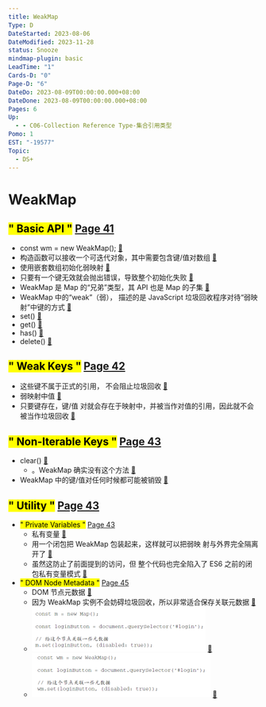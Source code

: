 ```yaml
---
title: WeakMap
Type: D
DateStarted: 2023-08-06
DateModified: 2023-11-28
status: Snooze
mindmap-plugin: basic
LeadTime: "1"
Cards-D: "0"
Page-D: "6"
DateDo: 2023-08-09T00:00:00.000+08:00
DateDone: 2023-08-09T00:00:00.000+08:00
Pages: 6
Up:
  - - C06-Collection Reference Type-集合引用类型
Pomo: 1
EST: "-19577"
Topic:
  - DS+
---
```


# WeakMap

## <mark class="hltr-gray ">" Basic API "</mark> [Page 41 ](zotero://open-pdf/library/items/J32BLJDJ?page=41&annotation=DCQ8RF2D)

- const wm = new WeakMap(); [📌](obsidian://jump-to-pdf?id=ProJS-ZN&annotate=ce95e20b-da2c-2742)
- 构造函数可以接收一个可迭代对象，其中需要包含键/值对数组 [📌](obsidian://jump-to-pdf?id=ProJS-ZN&annotate=ad4837e6-7e8a-be7b)
- 使用嵌套数组初始化弱映射 [📌](obsidian://jump-to-pdf?id=ProJS-ZN&annotate=960ebd95-8bc7-4550)
- 只要有一个键无效就会抛出错误，导致整个初始化失败 [📌](obsidian://jump-to-pdf?id=ProJS-ZN&annotate=b805898b-ab39-5bc6)
- WeakMap 是 Map 的“兄弟”类型，其 API 也是 Map 的子集 [📌](obsidian://jump-to-pdf?id=ProJS-ZN&annotate=81c3f0fb-7917-98d2)
- WeakMap 中的“weak”（弱）， 描述的是 JavaScript 垃圾回收程序对待“弱映射”中键的方式 [📌](obsidian://jump-to-pdf?id=ProJS-ZN&annotate=69ce868b-65bf-3b1e)
- set() [📌](obsidian://jump-to-pdf?id=ProJS-ZN&annotate=b34390f2-5512-a741)
- get() [📌](obsidian://jump-to-pdf?id=ProJS-ZN&annotate=1a8da0b3-a31b-f430)
- has() [📌](obsidian://jump-to-pdf?id=ProJS-ZN&annotate=b2dc46cf-1436-f47e)
- delete() [📌](obsidian://jump-to-pdf?id=ProJS-ZN&annotate=82eaf21a-64db-b5d0)

## <mark class="hltr-gray ">" Weak Keys "</mark> [Page 42 ](zotero://open-pdf/library/items/J32BLJDJ?page=42&annotation=SKAE6CBY)

- 这些键不属于正式的引用， 不会阻止垃圾回收 [📌](obsidian://jump-to-pdf?id=ProJS-ZN&annotate=58b7e650-abf3-7a32)
- 弱映射中值 [📌](obsidian://jump-to-pdf?id=ProJS-ZN&annotate=c2a13319-79a3-1623)
- 只要键存在，键/值 对就会存在于映射中，并被当作对值的引用，因此就不会被当作垃圾回收 [📌](obsidian://jump-to-pdf?id=ProJS-ZN&annotate=f6d84254-a9b1-fcbf)

## <mark class="hltr-gray ">" Non-Iterable Keys "</mark> [Page 43 ](zotero://open-pdf/library/items/J32BLJDJ?page=43&annotation=TX9B6Y76)

- clear() [📌](obsidian://jump-to-pdf?id=ProJS-ZN&annotate=bac38261-eb00-1f2c)
  - 。WeakMap 确实没有这个方法 [📌](obsidian://jump-to-pdf?id=ProJS-ZN&annotate=41ccee69-26e1-1ba4)
- WeakMap 中的键/值对任何时候都可能被销毁 [📌](obsidian://jump-to-pdf?id=ProJS-ZN&annotate=9356ea33-05ff-481a)

## <mark class="hltr-gray ">" Utility "</mark> [Page 43 ](zotero://open-pdf/library/items/J32BLJDJ?page=43&annotation=KCAVML69)

- <mark class="hltr-gray ">" Private Variables "</mark> [Page 43 ](zotero://open-pdf/library/items/J32BLJDJ?page=43&annotation=U4HRQS9G)
  - 私有变量 [📌](obsidian://jump-to-pdf?id=ProJS-ZN&annotate=9efe697f-dfb1-27a2)
  - 用一个闭包把 WeakMap 包装起来，这样就可以把弱映 射与外界完全隔离开了 [📌](obsidian://jump-to-pdf?id=ProJS-ZN&annotate=db242c89-4e2e-1b39)
  - 虽然这防止了前面提到的访问，但 整个代码也完全陷入了 ES6 之前的闭包私有变量模式 [📌](obsidian://jump-to-pdf?id=ProJS-ZN&annotate=7ab3a170-6305-d5cd)
- <mark class="hltr-gray ">" DOM Node Metadata "</mark> [Page 45 ](zotero://open-pdf/library/items/J32BLJDJ?page=45&annotation=44FMIZUR)
  - DOM 节点元数据 [📌](obsidian://jump-to-pdf?id=ProJS-ZN&annotate=1248dc3b-e504-6983)
  - 因为 WeakMap 实例不会妨碍垃圾回收，所以非常适合保存关联元数据 [📌](obsidian://jump-to-pdf?id=ProJS-ZN&annotate=f3fb6ad1-6f8d-483d)
  - ![](./z-Assets/1691559775005.png) [📌](obsidian://jump-to-pdf?id=ProJS-ZN&annotate=3082729e-8050-93f4)
  - ![](./z-Assets/1691559786052.png) [📌](obsidian://jump-to-pdf?id=ProJS-ZN&annotate=0b5854d1-32fd-7fca)
